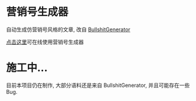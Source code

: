# 营销号生成器
自动生成仿营销号风格的文章, 改自 [BullshitGenerator](https://github.com/menzi11/BullshitGenerator)

[点击这里](https://travindreek.github.io/YingXiaoHaoGenerator/)可在线使用营销号生成器

# 施工中...
目前本项目仍在制作, 大部分语料还是来自 BullshitGenerator, 并且可能存在一些 Bug.
